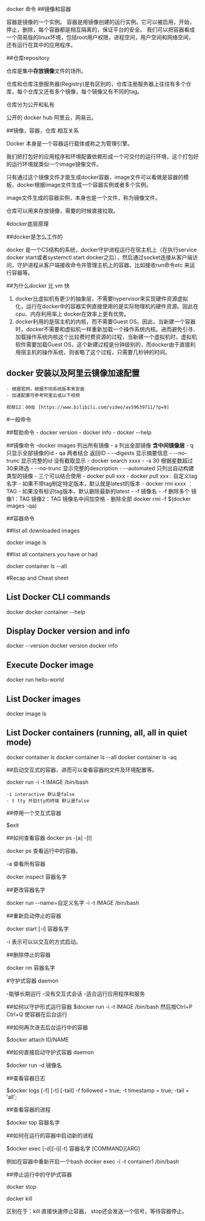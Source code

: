 docker 命令
##镜像和容器

容器是镜像的一个实例。 容器是用镜像创建的运行实例。它可以被启用，开始，停止，删除，每个容器都是相互隔离的，保证平台的安全。
我们可以把容器看成一个简易版的linux环境，包括root用户权限，进程空间，用户空间和网络空间，还有运行在其中的应用程序。

##仓库repository

仓库是集中**存放镜像**文件的场所。

仓库和仓库注册服务器(Registry)是有区别的，仓库注册服务器上往往有多个仓库，每个仓库又还有多个镜像，每个镜像又有不同的tag。

仓库分为公开和私有

公开的 docker hub 阿里云，网易云。

##镜像，容器，仓库 相互关系

Docker 本身是一个容器运行载体或称之为管理引擎。

我们把打包好的应用程序和环境配置依赖形成一个可交付的运行环境，这个打包好的运行环境就类似一个image镜像文件。

只有通过这个镜像文件才能生成docker容器，image文件可以看做是容器的模板，docker根据image文件生成一个容器实例或者多个实例。

image文件生成的容器实例，本身也是一个文件，称为镜像文件。

仓库可以用来存放镜像，需要的时候直接拉取。

#docker底层原理

##docker是怎么工作的

docker 是一个CS结构的系统，docker守护进程运行在宿主机上（在执行service docker start或者systemctl start docker之后），然后通过socket连接从客户端访问，守护进程从客户端接收命令并管理主机上的容器，比如接收run命令etc 来运行容器等。


##为什么docker 比 vm 快

1. docker比虚拟机有更少的抽象层，不需要hypervisor来实现硬件资源虚拟化，运行在docker中的容器实例直接使用的是实际物理机的硬件资源。因此在cpu、内存利用率上 docker在效率上更有优势。
2. docker利用的是宿主机的内核，而不需要Guest OS。因此，当新建一个容器时，docker不需要和虚拟机一样重新加载一个操作系统内核。进而避免引寻、加载操作系统内核这个比较费时费资源的过程，当新建一个虚拟机时，虚拟机软件需要加载Guest OS，这个新建过程是分钟级别的，而docker由于直接利用宿主机的操作系统，则省略了这个过程，只需要几秒钟的时间。

## docker 安装以及阿里云镜像加速配置

    - 根据官网，根据不同系统版本来安装
    - 加速配置可参考阿里云或以下视频

    视频12：00处 [https://www.bilibili.com/video/av59639711/?p=9]

#一般命令

##帮助命令
    - docker version
    - docker info
    - docker --help 

##镜像命令
    -docker images 列出所有镜像
      - a 列出全部镜像 **含中间镜像层**
      - q 只显示全部镜像的id
      - qa 两者结合 返回ID
      - --digests 显示摘要信息
      - --no-trunc 显示完整的id 没有截取显示
    - docker search xxxx
      - -s 30 根据星数超过30来筛选
      - --no-trunc 显示完整的description
      -  --automated 只列出自动构建类型的镜像
      - 三个可以结合使用
    - docker pull xxx
      - docker pull xxx : 自定义tag名字
      - 如果不带tag制定特定版本，默认就是latest的版本
    - docker rmi xxxx ：TAG
      - 如果没有标识tag版本，默认删除最新的latest
      - -f 镜像名 
      - -f 删除多个 镜像1：TAG 镜像2：TAG 镜像名中间加空格
      - 删除全部 docker rmi -f $(docker images -qa)

##容器命令






##list all downloaded images 

docker image ls

##list all containers you have or had

docker container ls --all

#Recap and Cheat sheet

## List Docker CLI commands
docker
docker container --help

## Display Docker version and info
docker --version
docker version
docker info

## Execute Docker image
docker run hello-world

## List Docker images
docker image ls

## List Docker containers (running, all, all in quiet mode)
docker container ls
docker container ls --all
docker container ls -aq


##启动交互式的容器，进而可以查看容器的文件及环境配置等。

docker run -i -t IMAGE /bin/bash

    -i interactive 默认是false
    - t tty 开启tty的终端 默认是false

##停用一个交互式容器

$exit

##如何查看容器
docker ps -[a] -[l]

docker ps 查看运行中的容器。

-a 查看所有容器


docker inspect 容器名字

##更改容器名字

docker run --name=自定义名字 -i -t IMAGE /bin/bash 

##重新启动停止的容器

docker start [-i] 容器名字

-i 表示可以以交互的方式启动。

##删除停止的容器

docker rm 容器名字



#守护式容器 daemon

-能够长期运行
-没有交互式会话
-适合运行应用程序和服务

##如何以守护形式运行容器
$docker run -i -t IMAGE /bin/bash
然后按Ctrl+P Ctrl+Q
使容器在后台运行

##如何再次进去后台运行中的容器

$docker attach ID/NAME

##如何直接启动守护式容器 daemon

$docker run -d 镜像名

##查看容器日志

$docker logs [-f] [-t] [-tail]
-f followed = true;
-t timestamp = true;
-tail = 'all';

##查看容器的进程

$docker top 容器名字

##如何在运行的容器中启动新的进程

$docker exec [-d][-i][-t] 容器名字 [COMMAND][ARG]

例如在容器中重新开启一个bash
docker exec -i -t container1 /bin/bash

##停止运行中的守护式容器

docker stop

docker kill

区别在于：kill 直接快速停止容器， stop还会发送一个信号，等待容器停止。